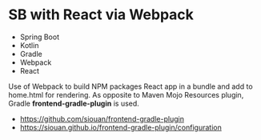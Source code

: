 # SB with React via Webpack

* Spring Boot
* Kotlin
* Gradle
* Webpack
* React

Use of Webpack to build NPM packages React app in a bundle and add to home.html for rendering.
As opposite to Maven Mojo Resources plugin, Gradle <b>frontend-gradle-plugin</b> is used.

* https://github.com/siouan/frontend-gradle-plugin
* https://siouan.github.io/frontend-gradle-plugin/configuration

